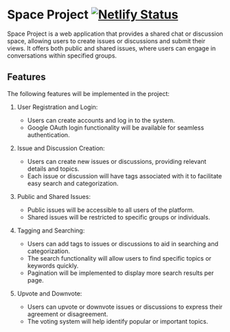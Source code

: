 # Space Project [![Netlify Status](https://api.netlify.com/api/v1/badges/e5e85143-b82c-4fde-9113-7f653f299576/deploy-status)](https://yay-scripts.netlify.app)

Space Project is a web application that provides a shared chat or discussion space, allowing users to create issues or discussions and submit their views. It offers both public and shared issues, where users can engage in conversations within specified groups.

## Features

The following features will be implemented in the project:

1. User Registration and Login:

   - Users can create accounts and log in to the system.
   - Google OAuth login functionality will be available for seamless authentication.

2. Issue and Discussion Creation:

   - Users can create new issues or discussions, providing relevant details and topics.
   - Each issue or discussion will have tags associated with it to facilitate easy search and categorization.

3. Public and Shared Issues:

   - Public issues will be accessible to all users of the platform.
   - Shared issues will be restricted to specific groups or individuals.

4. Tagging and Searching:

   - Users can add tags to issues or discussions to aid in searching and categorization.
   - The search functionality will allow users to find specific topics or keywords quickly.
   - Pagination will be implemented to display more search results per page.

5. Upvote and Downvote:
   - Users can upvote or downvote issues or discussions to express their agreement or disagreement.
   - The voting system will help identify popular or important topics.
